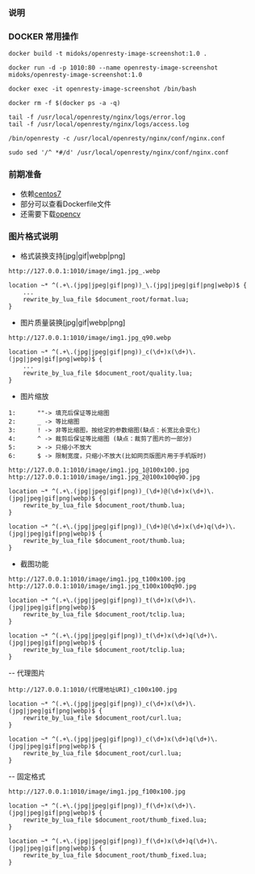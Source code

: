 ### 说明

### DOCKER 常用操作
```
docker build -t midoks/openresty-image-screenshot:1.0 .

docker run -d -p 1010:80 --name openresty-image-screenshot midoks/openresty-image-screenshot:1.0

docker exec -it openresty-image-screenshot /bin/bash

docker rm -f $(docker ps -a -q)

tail -f /usr/local/openresty/nginx/logs/error.log
tail -f /usr/local/openresty/nginx/logs/access.log

/bin/openresty -c /usr/local/openresty/nginx/conf/nginx.conf

sudo sed '/^ *#/d' /usr/local/openresty/nginx/conf/nginx.conf
```

### 前期准备
- 依赖[centos7](https://github.com/midoks/docker-learning/tree/master/centos7)
- 部分可以查看Dockerfile文件
- 还需要下载[opencv](https://github.com/opencv/opencv/archive/2.4.9.tar.gz)


### 图片格式说明

- 格式装换支持[jpg|gif|webp|png]

```
http://127.0.0.1:1010/image/img1.jpg_.webp
```

```
location ~* ^(.+\.(jpg|jpeg|gif|png))_\.(jpg|jpeg|gif|png|webp)$ {
	...
	rewrite_by_lua_file $document_root/format.lua;
}
```

- 图片质量装换[jpg|gif|webp|png]

```
http://127.0.0.1:1010/image/img1.jpg_q90.webp
```

```
location ~* ^(.+\.(jpg|jpeg|gif|png))_c(\d+)x(\d+)\.(jpg|jpeg|gif|png|webp)$ {
	...
	rewrite_by_lua_file $document_root/quality.lua;
}
```


- 图片缩放 
```
1: 		""-> 填充后保证等比缩图
2:    	_ -> 等比缩图
3:    	! -> 非等比缩图，按给定的参数缩图(缺点：长宽比会变化)
4:    	^ -> 裁剪后保证等比缩图 (缺点：裁剪了图片的一部分)
5:    	> -> 只缩小不放大
6:    	$ -> 限制宽度，只缩小不放大(比如网页版图片用于手机版时)
```

```
http://127.0.0.1:1010/image/img1.jpg_1@100x100.jpg
http://127.0.0.1:1010/image/img1.jpg_2@100x100q90.jpg

```

```
location ~* ^(.+\.(jpg|jpeg|gif|png))_(\d+)@(\d+)x(\d+)\.(jpg|jpeg|gif|png|webp)$ {
	rewrite_by_lua_file $document_root/thumb.lua;
}

location ~* ^(.+\.(jpg|jpeg|gif|png))_(\d+)@(\d+)x(\d+)q(\d+)\.(jpg|jpeg|gif|png|webp)$ {
	rewrite_by_lua_file $document_root/thumb.lua;
}

```


- 截图功能
```
http://127.0.0.1:1010/image/img1.jpg_t100x100.jpg
http://127.0.0.1:1010/image/img1.jpg_t100x100q90.jpg
```

```
location ~* ^(.+\.(jpg|jpeg|gif|png))_t(\d+)x(\d+)\.(jpg|jpeg|gif|png|webp)$
	rewrite_by_lua_file $document_root/tclip.lua;
}

location ~* ^(.+\.(jpg|jpeg|gif|png))_t(\d+)x(\d+)q(\d+)\.(jpg|jpeg|gif|png|webp)$ {
	rewrite_by_lua_file $document_root/tclip.lua;
}
```

-- 代理图片

```
http://127.0.0.1:1010/(代理地址URI)_c100x100.jpg
```

```
location ~* ^(.+\.(jpg|jpeg|gif|png))_c(\d+)x(\d+)\.(jpg|jpeg|gif|png|webp)$ {
	rewrite_by_lua_file $document_root/curl.lua;
}

location ~* ^(.+\.(jpg|jpeg|gif|png))_c(\d+)x(\d+)q(\d+)\.(jpg|jpeg|gif|png|webp)$ {
	rewrite_by_lua_file $document_root/curl.lua;
}
```

-- 固定格式

```
http://127.0.0.1:1010/image/img1.jpg_f100x100.jpg
```

```
location ~* ^(.+\.(jpg|jpeg|gif|png))_f(\d+)x(\d+)\.(jpg|jpeg|gif|png|webp)$ {
	rewrite_by_lua_file $document_root/thumb_fixed.lua;
}

location ~* ^(.+\.(jpg|jpeg|gif|png))_f(\d+)x(\d+)q(\d+)\.(jpg|jpeg|gif|png|webp)$ {
	rewrite_by_lua_file $document_root/thumb_fixed.lua;
}
```